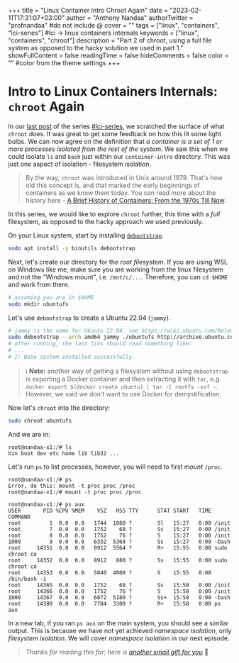 +++
title = "Linux Container Intro Chroot Again"
date = "2023-02-11T17:31:07+03:00"
author = "Anthony Nandaa"
authorTwitter = "profnandaa" #do not include @
cover = ""
tags = ["linux", "containers", "lci-series"] #lci -> linux containers internals
keywords = ["linux", "containers", "chroot"]
description = "Part 2 of chroot, using a full file system as opposed to the hacky solution we used in part 1."
showFullContent = false
readingTime = false
hideComments = false
color = "" #color from the theme settings
+++

# Intro to Linux Containers Internals: `chroot` Again

In our [last post](../linux-containers-intro-chroot/) of the series [#lci-series](/tags/lci-series/), we scratched the surface of what `chroot` does. It was great to get some feedback on how this lit some light bulbs. We can now agree on the definition that _a container is a set of 1 or more processes isolated from the rest of the system._ We saw this when we could isolate `ls` and `bash` just within our `container-intro` directory. This was just one aspect of isolation - filesystem isolation.

> By the way, `chroot` was introduced in Unix around 1979. That's how old this concept is, and that marked the early beginnings of containers as we know them today. You can read more about the history here - [A Brief History of Containers: From the 1970s Till Now](https://blog.aquasec.com/a-brief-history-of-containers-from-1970s-chroot-to-docker-2016).

In this series, we would like to explore `chroot` further, this time with a _full_ filesystem, as opposed to the hacky approach we used previously.

On your Linux system, start by installing [`debootstrap`](https://manpages.debian.org/stretch/debootstrap/debootstrap.8.en.html).

```bash
sudo apt install -y binutils debootstrap
```

Next, let's create our directory for the _root filesystem_. If you are using WSL on Windows like me, make sure you are working from the linux filesystem and not the "Windows mount", i.e. `/mnt/c/...`. Therefore, you can `cd $HOME` and work from there.

```bash
# assuming you are in $HOME
sudo mkdir ubuntufs
```

Let's use `debootstrap` to create a Ubuntu 22.04 (`jammy`).

```bash
# jammy is the name for Ubuntu 22.04, see https://wiki.ubuntu.com/Releases
sudo debootstrap --arch amd64 jammy ./ubuntufs http://archive.ubuntu.com/ubuntu
# after running, the last lins should read something like:
# ...
# I: Base system installed successfully.
```

> ℹ️ **Note:** another way of getting a filesystem without using `debootstrap` is exporting a Docker container and then extracting it with `tar`, e.g. `docker export $(docker create ubuntu) | tar -C rootfs -xvf -`. However, we said we don't want to use Docker for demystification.

Now let's `chroot` into the directory:

```bash
sudo chroot ubuntufs
```

And we are in:

```
root@nandaa-x1:/# ls
bin boot dev etc home lib lib32 ...
```

Let's run `ps` to list processes, however, you will need to first _mount_ `/proc`.

```
root@nandaa-x1:/# ps
Error, do this: mount -t proc proc /proc
root@nandaa-x1:/# mount -t proc proc /proc

root@nandaa-x1:/# ps aux
USER       PID %CPU %MEM    VSZ   RSS TTY      STAT START   TIME COMMAND
root         1  0.0  0.0   1744  1080 ?        Sl   15:27   0:00 /init
root         7  0.0  0.0   1752    68 ?        Ss   15:27   0:00 /init
root         8  0.0  0.0   1752    76 ?        S    15:27   0:00 /init
1000         9  0.0  0.0   6332  5368 ?        Ss   15:27   0:00 -bash
root     14351  0.0  0.0   8912  5564 ?        R+   15:55   0:00 sudo chroot co
root     14352  0.0  0.0   8912   880 ?        Ss   15:55   0:00 sudo chroot co
root     14353  0.0  0.0   5040  4000 ?        S    15:55   0:00 /bin/bash -i
root     14365  0.0  0.0   1752    68 ?        Ss   15:58   0:00 /init
root     14366  0.0  0.0   1752    76 ?        S    15:58   0:00 /init
1000     14367  0.0  0.0   6072  5180 ?        Ss+  15:58   0:00 -bash
root     14380  0.0  0.0   7784  3300 ?        R+   15:58   0:00 ps aux
```

In a new tab, if you ran `ps aux` on the main system, you should see a similar output. This is because we have not yet achieved _namespace isolation_, only _filesystem isolation_. We will cover _namespace isolation_ in our next episode.

> _Thanks for reading this far; here is [another small gift for you](https://www.youtube.com/watch?v=KFxPr-_v3AI)_ 🙂
